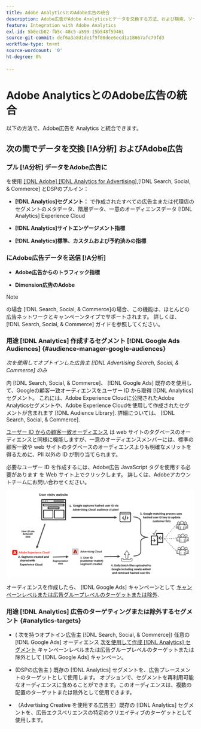 ```yaml
---
title: Adobe AnalyticsとのAdobe広告の統合
description: Adobe広告がAdobe Analyticsとデータを交換する方法、および検索、ソーシャル、コマース内でのデータの使用方法について説明します。
feature: Integration with Adobe Analytics
exl-id: 5b0ecb82-fb5c-48c5-a599-15b548f59461
source-git-commit: def6a3a8d1de1f9f80dee6ecd1a18667afc79fd3
workflow-type: tm+mt
source-wordcount: '0'
ht-degree: 0%

---
```


# Adobe AnalyticsとのAdobe広告の統合

以下の方法で、Adobe広告を Analytics と統合できます。

## 次の間でデータを交換 [!A分析] およびAdobe広告

### プル [!A分析] データをAdobe広告に

を使用 [[!DNL Adobe] [!DNL Analytics for Advertising]](/help/integrations/analytics/overview.md),[!DNL Search, Social, & Commerce] とDSPのプルイン：

* **[!DNL Analytics]セグメント：**  で作成されたすべての広告主または代理店のセグメントのメタデータ、階層データ、一意のオーディエンスデータ [!DNL Analytics] Experience Cloud

* **[!DNL Analytics]サイトエンゲージメント指標**

* **[!DNL Analytics]標準、カスタムおよび予約済みの指標**

### にAdobe広告データを送信 [!A分析]

* **Adobe広告からのトラフィック指標**

* **Dimension広告のAdobe**

>[!NOTE]
>
>の場合 [!DNL Search, Social, & Commerce]の場合、この機能は、ほとんどの広告ネットワークとキャンペーンタイプでサポートされます。 詳しくは、 [!DNL Search, Social, & Commerce] ガイドを参照してください。<!-- add link when that's published in ExL -->

### 用途 [!DNL Analytics] 作成するセグメント [!DNL Google Ads Audiences] {#audience-manager-google-audiences}

*次を使用してオプトインした広告主 [!DNL Advertising Search, Social, & Commerce] のみ*

<!-- Verify all -->

内 [!DNL Search, Social, & Commerce]、 [!DNL Google Ads] 既存のを使用して、Googleの顧客一致オーディエンスをユーザー ID から取得 [!DNL Analytics] セグメント。 これには、Adobe Experience Cloudに公開されたAdobe Analyticsセグメントや、Adobe Experience Cloudを使用して作成されたセグメントが含まれます [!DNL Audience Library]. 詳細については、 [!DNL Search, Social, & Commerce].

[ユーザー ID からの顧客一致オーディエンス](https://support.google.com/google-ads/answer/9199250) は web サイトのタグベースのオーディエンスと同様に機能しますが、一意のオーディエンスメンバーには、標準の顧客一致や web サイトのタグベースのオーディエンスよりも明確なメリットを得るために、PII 以外の ID が割り当てられます。

必要なユーザー ID を作成するには、Adobe広告 JavaScript タグを使用する必要があります <!-- with a user ID parameter -->を Web サイト上でクリックします。 詳しくは、Adobeアカウントチームにお問い合わせください。

![セグメント作成プロセス](/help/integrations/assets/ad_search_user_id_pic.png)

オーディエンスを作成したら、 [!DNL Google Ads] キャンペーンとして [キャンペーンレベルまたは広告グループレベルのターゲットまたは除外](#audience-manager-targets).

### 用途 [!DNL Analytics] 広告のターゲティングまたは除外するセグメント {#analytics-targets}

* ( 次を持つオプトイン広告主 [!DNL Search, Social, & Commerce]) 任意の [!DNL Google Ads] オーディエンス [次を使用して作成 [!DNL Analytics] セグメント](#audience-manager-google-audiences) キャンペーンレベルまたは広告グループレベルのターゲットまたは除外として [!DNL Google Ads] キャンペーン。

* (DSPの広告主 ) 既存の [!DNL Analytics] セグメントを、広告プレースメントのターゲットとして使用します。 オプションで、セグメントを再利用可能なオーディエンスに含めることができます。このオーディエンスは、複数の配置のターゲットまたは除外として使用できます。

* （Advertising Creative を使用する広告主）既存の [!DNL Analytics] セグメントを、広告エクスペリエンスの特定のクリエイティブのターゲットとして使用します。
